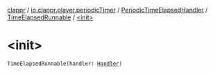 [clappr](../../../index.md) / [io.clappr.player.periodicTimer](../../index.md) / [PeriodicTimeElapsedHandler](../index.md) / [TimeElapsedRunnable](index.md) / [&lt;init&gt;](.)

# &lt;init&gt;

`TimeElapsedRunnable(handler: `[`Handler`](https://developer.android.com/reference/android/os/Handler.html)`)`
